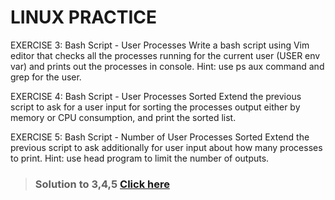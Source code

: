 # LINUX PRACTICE

EXERCISE 3: Bash Script - User Processes
Write a bash script using Vim editor that checks all the processes running for the current user (USER env var) and prints out the processes in console. Hint: use ps aux command and grep for the user.

EXERCISE 4: Bash Script - User Processes Sorted
Extend the previous script to ask for a user input for sorting the processes output either by memory or CPU consumption, and print the sorted list.

EXERCISE 5: Bash Script - Number of User Processes Sorted
Extend the previous script to ask additionally for user input about how many processes to print. Hint: use head program to limit the number of outputs.

> ### Solution to 3,4,5 **[Click here]()**

#
